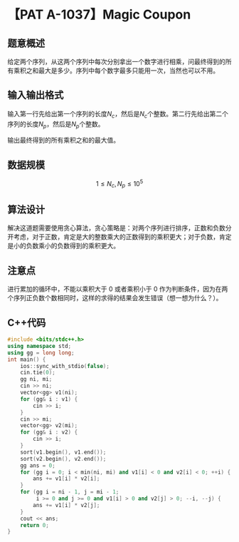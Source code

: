 # 【PAT A-1037】Magic Coupon

## 题意概述

给定两个序列，从这两个序列中每次分别拿出一个数字进行相乘，问最终得到的所有乘积之和最大是多少。序列中每个数字最多只能用一次，当然也可以不用。

## 输入输出格式

输入第一行先给出第一个序列的长度$N_c$，然后是$N_c$个整数。第二行先给出第二个序列的长度$N_p$，然后是$N_p$个整数。

输出最终得到的所有乘积之和的最大值。

## 数据规模

$$1\le N_c,N_p\le{10}^5$$

## 算法设计

解决这道题需要使用贪心算法，贪心策略是：对两个序列进行排序，正数和负数分开考虑，对于正数，肯定是大的整数乘大的正数得到的乘积更大；对于负数，肯定是小的负数乘小的负数得到的乘积更大。

## 注意点

进行累加的循环中，不能以乘积大于 0 或者乘积小于 0 作为判断条件，因为在两个序列正负数个数相同时，这样的求得的结果会发生错误（想一想为什么？）。

## C++代码

```cpp
#include <bits/stdc++.h>
using namespace std;
using gg = long long;
int main() {
    ios::sync_with_stdio(false);
    cin.tie(0);
    gg ni, mi;
    cin >> ni;
    vector<gg> v1(ni);
    for (gg& i : v1) {
        cin >> i;
    }
    cin >> mi;
    vector<gg> v2(mi);
    for (gg& i : v2) {
        cin >> i;
    }
    sort(v1.begin(), v1.end());
    sort(v2.begin(), v2.end());
    gg ans = 0;
    for (gg i = 0; i < min(ni, mi) and v1[i] < 0 and v2[i] < 0; ++i) {
        ans += v1[i] * v2[i];
    }
    for (gg i = ni - 1, j = mi - 1;
         i >= 0 and j >= 0 and v1[i] > 0 and v2[j] > 0; --i, --j) {
        ans += v1[i] * v2[j];
    }
    cout << ans;
    return 0;
}
```
